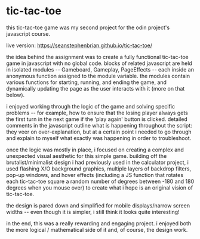 # tic-tac-toe

this tic-tac-toe game was my second project for the odin project's javascript course.

live version: https://seanstephenbrian.github.io/tic-tac-toe/

the idea behind the assignment was to create a fully functional tic-tac-toe game in 
javascript with no global code. blocks of related javascript are held in isolated modules -- Gameboard, Gameplay, PageEffects -- each inside an anonymous function assigned to the module
variable. the modules contain various functions for starting, running, and ending the game,
and dynamically updating the page as the user interacts with it (more on that below).

i enjoyed working through the logic of the game and solving specific problems -- for example,
how to ensure that the losing player always gets the first turn in the next game if the 
'play again' button is clicked. detailed comments in the javascript outline what is
happening throughout the script: they veer on over-explanation, but at a certain point i needed
to go through and explain to myself what exactly was happening in order to troubleshoot.

once the logic was mostly in place, i focused on creating a complex and unexpected
visual aesthetic for this simple game. building off the brutalist/minimalist design i had
previously used in the calculator project, i used flashing X/O background graphics, multiple layers of backdrop filters, pop-up windows, and hover effects (including a JS function that rotates each
tic-tac-toe square a random number of degrees between -180 and 180 degrees when you mouse over)
to create what i hope is an original vision of tic-tac-toe.

the design is pared down and simplified for mobile displays/narrow screen widths -- even though it
is simpler, i still think it looks quite interesting!

in the end, this was a really rewarding and engaging project. i enjoyed both the more logical
/ mathematical side of it and, of course, the design work.